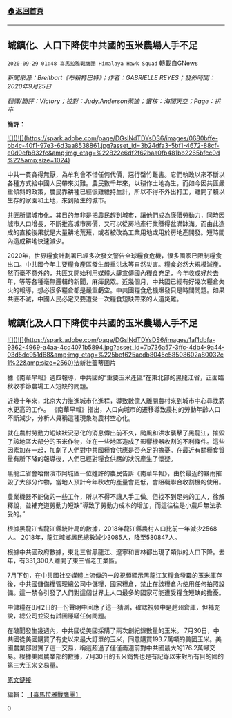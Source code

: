 ###  [:house:返回首頁](https://github.com/ourhimalayas/txt)
---

## 城鎮化、人口下降使中共國的玉米農場人手不足
`2020-09-29 01:48 喜馬拉雅戰鷹團 Himalaya Hawk Squad` [轉載自GNews](https://gnews.org/zh-hant/389867/)

*新聞來源：Breitbart《布賴特巴特》；作者：GABRIELLE REYES；發佈時間：2020年9月25日*

*翻譯/簡評：Victory；校對：Judy.Anderson茱迪；審核：海闊天空；Page：拱卒*

**簡評：**

[!\[\]()!\[\](https://spark.adobe.com/page/DGslNdTDYsDS6/images/0680bffe-bb4c-40f1-97e3-6d3aa8538861.jpg?asset_id=3b24dfa3-5bf1-4672-88cf-e0d0efb832fc&amp;img_etag=%22822e6df2f62baa0fb481bb2265bfcc0d%22&amp;size=1024)](https://spark.adobe.com/page/DGslNdTDYsDS6/images/0680bffe-bb4c-40f1-97e3-6d3aa8538861.jpg?asset_id=3b24dfa3-5bf1-4672-88cf-e0d0efb832fc&amp;img_etag=%22822e6df2f62baa0fb481bb2265bfcc0d%22&amp;size=1024)

中共一貫貪得無厭，為牟利會不惜任何代價，惡行罄竹難書。它們執政以來不斷以各種方式給中國人民帶來災難。農民數千年來，以耕作土地為生，而如今因共匪嚴重傾斜的政策，農民靠耕種已經很難維持生計，所以不得不外出打工，離開了賴以生存的家園和土地，來到陌生的城市。

共匪所謂城市化，其目的無非是把農民趕到城市，讓他們成為廉價勞動力，同時因城市人口增長，不斷推高城市房價，又可以從房地產行業賺得盆滿缽滿。而由此造成的直接後果就是大量耕地荒蕪，或者被改為工業用地或用於房地產開發。短時間內造成耕地快速減少。

2020年，世界糧食計劃署已經多次發文警告全球糧食危機，很多國家已限制糧食出口。中共國今年主要糧食產區發生嚴重洪水等自然災害。糧食必然大規模減產。然而毫不意外的，共匪又開始利用媒體大肆宣傳國內糧食充足，今年收成好於去年，等等各種毫無邏輯的新聞，麻痺民眾。近幾個月，中共國已經有好幾次糧倉失火的報導，想必很多糧倉都是嚴重虧空。中共國糧食危機爆發只是時間問題。如果共匪不滅，中國人民必定又要遭受一次糧食短缺帶來的人道災難。

## **城鎮化及人口下降使中共國的玉米農場人手不足**

[!\[\]()!\[\](https://spark.adobe.com/page/DGslNdTDYsDS6/images/1af1dbfa-9362-4969-a4aa-4cd4071b5894.jpg?asset_id=7b736a57-3ffc-4db4-9a44-03d5dc951d68&amp;img_etag=%225bef625acdb8045c58508602a80032c1%22&amp;size=2560)](https://spark.adobe.com/page/DGslNdTDYsDS6/images/1af1dbfa-9362-4969-a4aa-4cd4071b5894.jpg?asset_id=7b736a57-3ffc-4db4-9a44-03d5dc951d68&amp;img_etag=%225bef625acdb8045c58508602a80032c1%22&amp;size=1024)法新社蓋蒂圖片

據《南華早報》週四報導，中共國的“重要玉米產區”在東北部的黑龍江省，正面臨秋收季節農場工人短缺的問題。

近幾十年來，北京大力推進城市化進程，導致數億人離開農村來到城市中心尋找薪水更高的工作。 《南華早報》指出，人口向城市的遷移導致農村的勞動年齡人口不斷減少，分析人員稱這種現象為農村空心化。

就在農村勞動力短缺狀況惡化的消息傳出前不久，颱風和洪水襲擊了黑龍江，摧毀了該地區大部分的玉米作物，並在一些地區造成了影響機器收割的不利條件。這些因素加在一起，加劇了人們對中共國糧食供應是否充足的擔憂。在最近有關糧食質量有所下降的報導後，人們已經對糧食供應的狀況產生了懷疑。

黑龍江省會哈爾濱市阿城區一位姓許的農民告訴《南華早報》，由於最近的暴雨摧毀了大部分作物，當地人預計今年秋收的產量會更低，會阻礙聯合收割機的使用。

農業機器不能做的一些工作，所以不得不讓人手工做。但找不到足夠的工人，徐解釋說，並補充道勞動力短缺“導致了勞動力成本的增加，而這往往是小農戶無法承受的。”

根據黑龍江省龍江縣統計局的數據，2018年龍江縣農村人口比前一年減少2568人。 2018年，龍江城鄉居民總數減少3085人，降至580847人。

根據中共國政府數據，東北三省黑龍江、遼寧和吉林都出現了類似的人口下降。去年，有331,300人離開了東三省老工業區。

7月下旬，在中共國社交媒體上流傳的一段視頻顯示黑龍江某糧倉發霉的玉米庫存後，中共國儲備糧管理總公司中儲糧，國家糧倉，禁止在該糧倉內使用任何拍照設備。這一禁令引發了人們對這個世界上人口最多的國家可能遭受糧食短缺的擔憂。

中儲糧在8月2日的一份聲明中回應了這一猜測，確認視頻中是趙州倉庫，但補充說，總公司並沒有試圖隱瞞任何問題。

在醜聞發生幾週內，中共國從美國採購了兩次創紀錄數量的玉米。 7月30日，中共國從美國購買了有史以來最大訂單的玉米，同意購買193.7萬噸的美國玉米。美國農業部證實了這一交易，稱這超過了僅僅兩週前對中共國最大的176.2萬噸交易。根據美國農業部的數據，7月30日的玉米銷售也是有記錄以來對所有目的國的第三大玉米交易量。

[原文鏈接](https://www.breitbart.com/asia/2020/09/25/urbanization-population-drops-leaving-chinas-corn-farms-understaffed/)

編輯： [【喜馬拉雅戰鷹團】](https://spark.adobe.com/page/DGslNdTDYsDS6/)

0
